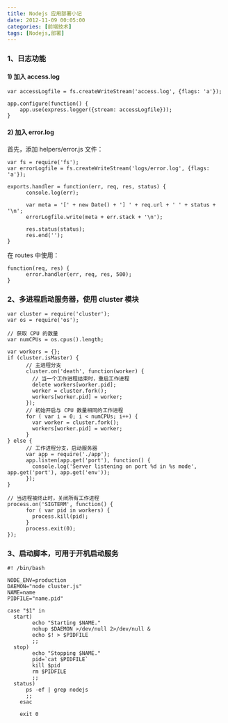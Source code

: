 ```yaml
---
title: Nodejs 应用部署小记
date: 2012-11-09 00:05:00
categories: [前端技术]
tags: [Nodejs,部署]
---
```


### 1、日志功能

#### 1) 加入 access.log

    var accessLogfile = fs.createWriteStream('access.log', {flags: 'a'});
    
    app.configure(function() {
        app.use(express.logger({stream: accessLogfile}));
    }

#### 2) 加入 error.log

首先，添加 helpers/error.js 文件：  

    var fs = require('fs');
    var errorLogfile = fs.createWriteStream('logs/error.log', {flags: 'a'});
    
    exports.handler = function(err, req, res, status) {
          console.log(err);
      
          var meta = '[' + new Date() + '] ' + req.url + ' ' + status + '\n';
          errorLogfile.write(meta + err.stack + '\n');
      
          res.status(status);
          res.end('');
    }

在 routes 中使用：

    function(req, res) {
          error.handler(err, req, res, 500);
    }

### 2、多进程启动服务器，使用 cluster 模块

    var cluster = require('cluster');
    var os = require('os');
    
    // 获取 CPU 的数量
    var numCPUs = os.cpus().length;
    
    var workers = {};
    if (cluster.isMaster) {
          // 主进程分支
          cluster.on('death', function(worker) {
            // 当一个工作进程结束时，重启工作进程
            delete workers[worker.pid];
            worker = cluster.fork();
            workers[worker.pid] = worker;
          });
          // 初始开启与 CPU 数量相同的工作进程
          for ( var i = 0; i < numCPUs; i++) {
            var worker = cluster.fork();
            workers[worker.pid] = worker;
          }
    } else {
          // 工作进程分支，启动服务器
          var app = require('./app');
          app.listen(app.get('port'), function() {
            console.log('Server listening on port %d in %s mode', app.get('port'), app.get('env'));
          });
    }
    
    // 当进程被终止时，关闭所有工作进程
    process.on('SIGTERM', function() {
          for ( var pid in workers) {
            process.kill(pid);
          }
          process.exit(0);
    });

### 3、启动脚本，可用于开机启动服务

    #! /bin/bash
    
    NODE_ENV=production
    DAEMON="node cluster.js"
    NAME=name
    PIDFILE="name.pid"
    
    case "$1" in
      start)
            echo "Starting $NAME."
            nohup $DAEMON >/dev/null 2>/dev/null &
            echo $! > $PIDFILE
            ;;
      stop)
            echo "Stopping $NAME."
            pid=`cat $PIDFILE`
            kill $pid
            rm $PIDFILE
            ;;
      status)
          ps -ef | grep nodejs
          ;;
        esac
    
        exit 0
